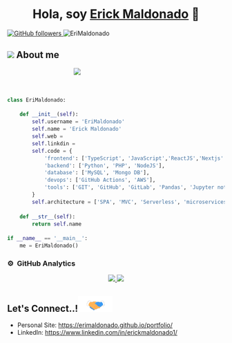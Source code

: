<div align="center">
<h1 align="center">Hola, soy <a href="https://erimaldonado.github.io/portfolio/">Erick Maldonado</a> 👋</h1>
</div>

<p align="left">
  <a href="https://github.com/EriMaldonado">
    <img src="https://img.shields.io/github/followers/erimaldonado?style=social" alt="GitHub followers" />
  </a>
  <img src="https://komarev.com/ghpvc/?username=EriMaldonado&label=Profile%20views&color=0e75b6&style=flat" alt="EriMaldonado" />
</p>


## <picture><img src = "https://github.com/7oSkaaa/7oSkaaa/blob/main/Images/about_me.gif?raw=true" width = 40px></picture> About me

<picture> <img align="right" src="https://github.com/7oSkaaa/7oSkaaa/blob/main/Images/Right_Side.gif?raw=true" width = 350px></picture>

<br><br>

```python

class EriMaldonado:

    def __init__(self):
        self.username = 'EriMaldonado'
        self.name = 'Erick Maldonado'
        self.web = 
        self.linkdin = 
        self.code = {
            'frontend': ['TypeScript', 'JavaScript','ReactJS','Nextjs' 'Tailwind'],
            'backend': ['Python', 'PHP', 'NodeJS'],
            'database': ['MySQL', 'Mongo DB'],
            'devops': ['GitHub Actions', 'AWS'],
            'tools': ['GIT', 'GitHub', 'GitLab', 'Pandas', 'Jupyter notebook']
        }
        self.architecture = ['SPA', 'MVC', 'Serverless', 'microservices']

    def __str__(self):
        return self.name

if __name__ == '__main__':
    me = EriMaldonado()
```
### ⚙️ &nbsp;GitHub Analytics

<p align="center">
<a href="https://github.com/EriMaldonado">
  <img height="180em" src="https://github-readme-stats-eight-theta.vercel.app/api?username=EriMaldonado&show_icons=true&theme=algolia&include_all_commits=true&count_private=true"/>
  <img height="180em" src="https://github-readme-stats-eight-theta.vercel.app/api/top-langs/?username=EriMaldonado&layout=compact&langs_count=8&theme=algolia"/>
</a>
</p>

## <b> Let's Connect..!</b><img src="https://github.com/0xAbdulKhalid/0xAbdulKhalid/raw/main/assets/mdImages/handshake.gif" width ="80">

- Personal Site: https://erimaldonado.github.io/portfolio/
- LinkedIn: https://www.linkedin.com/in/erickmaldonado1/



